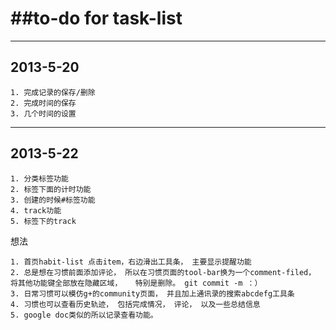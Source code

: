 ##to-do  for task-list
====================

--------------------
2013-5-20
--------------------
```
1. 完成记录的保存/删除
2. 完成时间的保存
3. 几个时间的设置
```

--------------------
2013-5-22
--------------------
```
1. 分类标签功能
2. 标签下面的计时功能
3. 创建的时候#标签功能
4. track功能
5. 标签下的track
```

想法
```
1. 首页habit-list 点击item，右边滑出工具条， 主要显示提醒功能
2. 总是想在习惯前面添加评论， 所以在习惯页面的tool-bar换为一个comment-filed， 将其他功能键全部放在隐藏区域，   特别是删除。 git commit -m ：）
3. 日常习惯可以模仿g+的community页面， 并且加上通讯录的搜索abcdefg工具条
4. 习惯也可以查看历史轨迹， 包括完成情况， 评论， 以及一些总结信息
5. google doc类似的所以记录查看功能。

```


